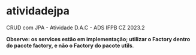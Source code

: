 # atividadejpa
CRUD com JPA - Atividade D.A.C - ADS IFPB CZ 2023.2

**Observe: os services estão em implementação; utilizar o Factory dentro do pacote factory, e não o Factory do pacote utils**.

